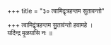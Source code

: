 +++
title = "३० त्वामिद्वृत्रहन्तम सुतावन्तो"

+++
त्वामिद्वृ॑त्रहन्तम सु॒ताव॑न्तो हवामहे ।  
यदि॑न्द्र मृ॒ळया॑सि नः ॥